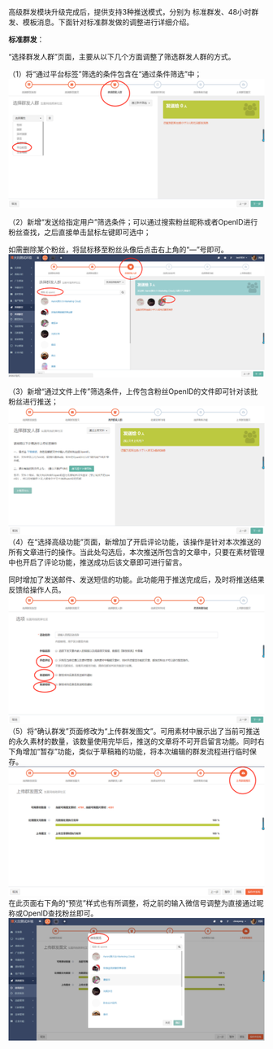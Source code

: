 高级群发模块升级完成后，提供支持3种推送模式，分别为 标准群发、48小时群发、模板消息。下面针对标准群发做的调整进行详细介绍。

**标准群发**：

“选择群发人群”页面，主要从以下几个方面调整了筛选群发人群的方式。

（1）将“通过平台标签”筛选的条件包含在“通过条件筛选”中；![](/assets/1519724820%281%29.jpg)

（2）新增“发送给指定用户”筛选条件；可以通过搜索粉丝昵称或者OpenID进行粉丝查找，之后直接单击鼠标左键即可选中；

如需删除某个粉丝，将鼠标移至粉丝头像后点击右上角的“—”号即可。![](/assets/1520218695%281%29.jpg)

（3）新增“通过文件上传”筛选条件，上传包含粉丝OpenID的文件即可针对该批粉丝进行推送；![](/assets/1519724967%281%29.jpg)（4）在“选择高级功能”页面，新增加了开启评论功能，该操作是针对本次推送的所有文章进行的操作。当此处勾选后，本次推送所包含的文章中，只要在素材管理中也开启了评论功能，推送成功后该文章即可进行留言。

同时增加了发送邮件、发送短信的功能。此功能用于推送完成后，及时将推送结果反馈给操作人员。![](/assets/1519726129%281%29.jpg)（5）将“确认群发”页面修改为“上传群发图文”。可用素材中展示出了当前可推送的永久素材的数量，该数量使用完毕后，推送的文章将不可开启留言功能。同时右下角增加“暂存”功能，类似于草稿箱的功能，将本次编辑的群发流程进行临时保存。![](/assets/1519727565%281%29.jpg)在此页面右下角的“预览”样式也有所调整，将之前的输入微信号调整为直接通过昵称或OpenID查找粉丝即可。![](/assets/1519727778%281%29.jpg)

